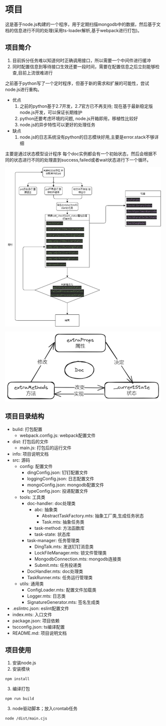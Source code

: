 # 项目
这是基于node.js构建的一个程序，用于定期扫描mongodb中的数据，然后基于文档的信息进行不同的处理(采用ts-loader解析,基于webpack进行打包)。

## 项目简介
1. 目前拆分任务难以知道何时正确调用接口，所以需要一个中间件进行缓冲
2. 同时配置信息到等待接口生效还要一段时间，需要在配置信息之后立刻能够检查,目前上流很难进行

之前基于python写了一个定时程序，但基于新的需求和扩展的可能性，尝试node.js进行重构。
- 优点
  1. 之前的python基于2.7开发，2.7官方已不再支持; 现在基于最新稳定版node.js开发，可以保证长期维护
  2. python还要考虑环境的问题, node.js开箱即用，移植性比较好
  3. node.js的异步特性可以更好的处理任务
- 缺点
  1. node.js的日志系统没有python的日志模块好用,主要是error.stack不够详细

主要是通过状态模型设计程序
每个doc实例都会有一个初始状态，然后会根据不同的状态进行不同的处理直到success,failed或者wait状态进行下一个循环。

![软件简单说明](info/submit_system.png)

![任务实现原理](info/原理.png)
## 项目目录结构
- bulid: 打包配置
  - webpack.config.js: webpack配置文件
- dist: 打包后的文件
  - main.js: 打包后的运行文件
- info: 项目说明文档
- src: 源码
  - config: 配置文件
    - dingConfig.json: 钉钉配置文件
    - loggingConfig.json: 日志配置文件
    - mongoConfig.json: mongodb配置文件
    - typeConfig.json: 投递配置文件
  - tools: 工具类
    - doc-handler: doc处理类
        - abc: 抽象类
          - AbstractTaskFactory.mts: 抽象工厂类,生成任务状态
          - Task.mts: 抽象任务类
        - task-method: 方法函数库
        - task-state: 状态库
    - task-manager: 任务管理类
      - DingTalk.mts: 发送钉钉消息类
      - LockFileManager.mts: 锁文件管理类
      - MongodbConnection.mts: mongodb连接类
      - Submit.mts: 任务投递类
    - DocHandler.mts: doc处理类
    - TaskRunner.mts: 任务运行管理类
  - utils: 通用类
    - ConfigLoader.mts: 配置文件加载类
    - Logger.mts: 日志类
    - SignatureGenerator.mts: 签名生成类
- .eslintrc.json: eslint配置文件
- index.mts: 入口文件
- package.json: 项目依赖
- tscconfig.json: ts编译配置
- README.md: 项目说明文档

## 项目使用
1. 安装node.js
2. 安装模块
```
npm install
```
3. 编译打包
```
npm run build
```
3. node驱动脚本；放入crontab任务
```
node /dist/main.cjs
```